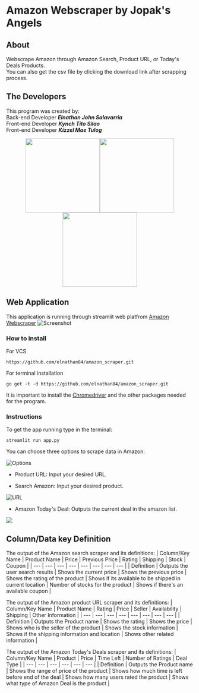 # Amazon Webscraper by Jopak's Angels
## About
 Webscrape Amazon through Amazon Search, Product URL, or Today's Deals Products. <br/>You can also get the csv file by clicking the download link after scrapping process.
 ## The Developers
 This program was created by:<br/>
 Back-end Developer _**Elnathan John Salavarria**_ <br/>
 Front-end Developer _**Kynch Tito Silao**_<br/>
 Front-end Developer _**Kizzel Mae Tulog**_<br/>
<div align="center"><img src="https://user-images.githubusercontent.com/66759228/120319848-096f8d80-c314-11eb-8b74-8cfe9854c06c.png" width="200" height="200"><img src="https://user-images.githubusercontent.com/66759228/120319841-07a5ca00-c314-11eb-9d74-4ce316da5975.png" width="200" height="200"><img src="https://user-images.githubusercontent.com/66759228/120319736-eba22880-c313-11eb-9922-932aa34ad84f.png" width="200" height="200"></div>

## Web Application
This application is running through streamlit web platfrom
[Amazon Webscraper](https://streamlit.io/)
 ![Screenshot](https://github.com/elnathan84/elnathan84/blob/main/image.png)

### How to install
For VCS

    https://github.com/elnathan84/amazon_scraper.git
For terminal installation

    go get -t -d https://github.com/elnathan84/amazon_scraper.git
    
It is important to install the [Chromedriver](https://chromedriver.chromium.org/downloads) and the other packages needed for the program.

### Instructions
To get the app running type in the terminal:
  
    streamlit run app.py
You can choose three options to scrape data in Amazon:

![Options](https://user-images.githubusercontent.com/66759228/120329894-e0082f00-c31e-11eb-874c-53773c429e93.PNG)


* Product URL: Input your desired URL.

* Search Amazon: Input your desired product.

![URL](https://user-images.githubusercontent.com/66759228/120331018-f19e0680-c31f-11eb-8a24-6f41966478a3.PNG)

* Amazon Today's Deal: Outputs the current deal in the amazon list.

<img src="https://user-images.githubusercontent.com/66759228/120331124-0a0e2100-c320-11eb-8c32-2a11e754e44b.PNG">

## Column/Data key Definition
The output of the Amazon search scraper and its definitions:
| Column/Key Name | Product Name | Price | Previous Price | Rating | Shipping | Stock | Coupon |
| --- | --- | --- | --- | --- | --- | --- | --- | 
| Definition | Outputs the user search results | Shows the current price | Shows the previous price | Shows the rating of the product | Shows if its available to be shipped in current location | Number of stocks for the product | Shows if there's an available coupon | 

The output of the Amazon product URL scraper and its definitions:
| Column/Key Name | Product Name | Rating | Price | Seller | Availability | Shipping | Other Information |
| --- | --- | --- | --- | --- | --- | --- | --- |
| Definition | Outputs the Product name | Shows the rating | Shows the price | Shows who is the seller of the product | Shows the stock information  | Shows if the shipping information and location | Shows other related information | 

The output of the Amazon Today's Deals scraper and its definitions:
| Column/Key Name | Product | Price | Time Left | Number of Ratings | Deal Type | 
| --- | --- | --- | --- | --- | --- |
| Definition | Outputs the Product name | Shows the range of price of the product | Shows how much time is left before end of the deal | Shows how many users rated the product | Shows what type of Amazon Deal is the product  | 
